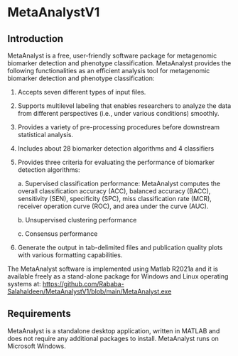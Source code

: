# MetaAnalystV1
## Introduction

MetaAnalyst is a free, user-friendly software package for metagenomic biomarker detection and phenotype classification. MetaAnalyst provides the following functionalities as an efficient analysis tool for metagenomic biomarker detection and phenotype classification:
1. Accepts seven different types of input files.
2. Supports multilevel labeling that enables researchers to analyze the data from different perspectives (i.e., under various conditions) smoothly.
3. Provides a variety of pre-processing procedures before downstream statistical analysis.
4. Includes about 28 biomarker detection algorithms and 4 classifiers
5. Provides three criteria for evaluating the performance of biomarker detection algorithms:

    a. Supervised classification performance: MetaAnalyst computes the overall classification accuracy (ACC), balanced accuracy (BACC), sensitivity (SEN), specificity  (SPC), miss classification rate (MCR), receiver operation curve (ROC), and area under the curve (AUC).

    b. Unsupervised clustering performance

    c. Consensus performance

6. Generate the output in tab-delimited files and publication quality plots with various formatting capabilities.

The MetaAnalyst software is implemented using Matlab R2021a and it is available freely as a stand-alone package for Windows and Linux operating systems at: https://github.com/Rababa-Salahaldeen/MetaAnalystV1/blob/main/MetaAnalyst.exe


## Requirements

MetaAnalyst is a standalone desktop application, written in MATLAB and does not require any additional packages to install. MetaAnalyst runs on Microsoft Windows.
